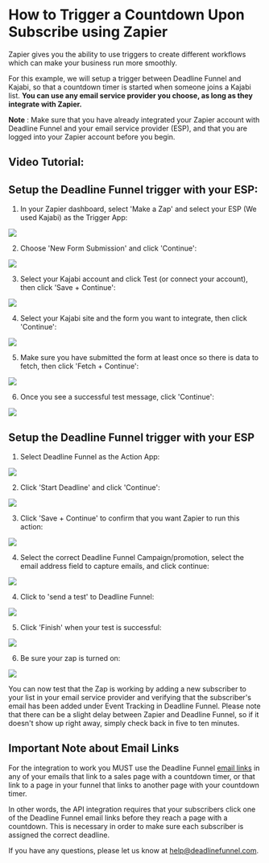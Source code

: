 # How to Trigger a Countdown Upon Subscribe using Zapier

Zapier gives you the ability to use triggers to create different workflows which can make your business run more smoothly.

For this example, we will setup a trigger between Deadline Funnel and Kajabi, so that a countdown timer is started when someone joins a Kajabi list. **You can use any email service provider you choose, as long as they integrate with Zapier.**

**Note** : Make sure that you have already integrated your Zapier account with Deadline Funnel and your email service provider \(ESP\), and that you are logged into your Zapier account before you begin.

## Video Tutorial:

## Setup the Deadline Funnel trigger with your ESP:

1. In your Zapier dashboard, select 'Make a Zap' and select your ESP \(We used Kajabi\) as the Trigger App:

![](https://d33v4339jhl8k0.cloudfront.net/docs/assets/53974d6ce4b0c76107b109d1/images/5b4e32c40428631d7a890817/file-%20rZy4tMTm2v.png)

2. Choose 'New Form Submission' and click 'Continue':

![](https://d33v4339jhl8k0.cloudfront.net/docs/assets/53974d6ce4b0c76107b109d1/images/5c33b5dc2c7d3a31944fc216/file-%20Aszc4g7ret.png)

3. Select your Kajabi account and click Test \(or connect your account\), then click 'Save + Continue':

![](https://d33v4339jhl8k0.cloudfront.net/docs/assets/53974d6ce4b0c76107b109d1/images/5b4e333e0428631d7a89081d/file-j7Ax9edANp.png)

4. Select your Kajabi site and the form you want to integrate, then click 'Continue':

![](https://d33v4339jhl8k0.cloudfront.net/docs/assets/53974d6ce4b0c76107b109d1/images/5b4e33912c7d3a03f89cb2fb/file-%20VycA987pCO.png)

5. Make sure you have submitted the form at least once so there is data to fetch, then click 'Fetch + Continue':

![](https://d33v4339jhl8k0.cloudfront.net/docs/assets/53974d6ce4b0c76107b109d1/images/5b4e34190428631d7a890827/file-%20BIjv37B0we.png)

6. Once you see a successful test message, click 'Continue':

![](https://d33v4339jhl8k0.cloudfront.net/docs/assets/53974d6ce4b0c76107b109d1/images/5b4e34850428631d7a890832/file-%20OkdPAgDvO3.png)

## Setup the Deadline Funnel trigger with your ESP

1. Select Deadline Funnel as the Action App:

![](https://d33v4339jhl8k0.cloudfront.net/docs/assets/53974d6ce4b0c76107b109d1/images/5b4e36150428631d7a890848/file-%20wQ81pAOGXK.png)

2. Click 'Start Deadline' and click 'Continue':

![](https://d33v4339jhl8k0.cloudfront.net/docs/assets/53974d6ce4b0c76107b109d1/images/5b4e369e0428631d7a89084c/file-L9MYTY08NX.png)

3. Click 'Save + Continue' to confirm that you want Zapier to run this action:

![](https://d33v4339jhl8k0.cloudfront.net/docs/assets/53974d6ce4b0c76107b109d1/images/5b4e37080428631d7a890853/file-9lEvsMYaO1.png)

4. Select the correct Deadline Funnel Campaign/promotion, select the email address field to capture emails, and click continue:

![](https://d33v4339jhl8k0.cloudfront.net/docs/assets/53974d6ce4b0c76107b109d1/images/5b4e37530428631d7a890855/file-M7LuOwsFw8.png)

4. Click to 'send a test' to Deadline Funnel:

![](https://d33v4339jhl8k0.cloudfront.net/docs/assets/53974d6ce4b0c76107b109d1/images/5b4e377b0428631d7a890859/file-7sleCfXdTS.png)

5. Click 'Finish' when your test is successful:

![](https://d33v4339jhl8k0.cloudfront.net/docs/assets/53974d6ce4b0c76107b109d1/images/5b4e37c92c7d3a03f89cb33f/file-%20IxSEb1BPrm.png)

6. Be sure your zap is turned on:

![](https://d33v4339jhl8k0.cloudfront.net/docs/assets/53974d6ce4b0c76107b109d1/images/5b2d66370428632c466b3e66/file-51FsaH3G8K.png)

You can now test that the Zap is working by adding a new subscriber to your list in your email service provider and verifying that the subscriber's email has been added under Event Tracking in Deadline Funnel. Please note that there can be a slight delay between Zapier and Deadline Funnel, so if it doesn't show up right away, simply check back in five to ten minutes.

## Important Note about Email Links

For the integration to work you MUST use the Deadline Funnel [email links](http://documentation.deadlinefunnel.com/article/16-expiring-links) in any of your emails that link to a sales page with a countdown timer, or that link to a page in your funnel that links to another page with your countdown timer.

In other words, the API integration requires that your subscribers click one of the Deadline Funnel email links before they reach a page with a countdown. This is necessary in order to make sure each subscriber is assigned the correct deadline.

If you have any questions, please let us know at [help@deadlinefunnel.com](mailto:mailto:help@deadlinefunnel.com).

